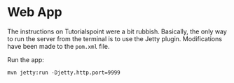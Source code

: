 # Web App

The instructions on Tutorialspoint were a bit rubbish. Basically, the only way to run the server from the terminal is to use the Jetty plugin. Modifications have been made to the `pom.xml` file.

Run the app:

    mvn jetty:run -Djetty.http.port=9999
